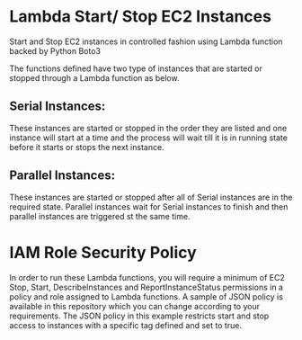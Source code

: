 # Lambda Start/ Stop EC2 Instances
Start and Stop EC2 instances in controlled fashion using Lambda function backed by Python Boto3

The functions defined have two type of instances that are started or stopped through a Lambda function as below.

## Serial Instances:
These instances are started or stopped in the order they are listed and one instance will start at a time and the process will wait till it is in running state before it starts or stops the next instance.

## Parallel Instances:
These instances are started or stopped after all of Serial instances are in the required state. Parallel instances wait for Serial instances to finish and then parallel instances are triggered st the same time.

# IAM Role Security Policy
In order to run these Lambda functions, you will require a minimum of EC2 Stop, Start, DescribeInstances and ReportInstanceStatus permissions in a policy and role assigned to Lambda functions. A sample of JSON policy is available in this repository which you can change according to your requirements. The JSON policy in this example restricts start and stop access to instances with a specific tag defined and set to true.

